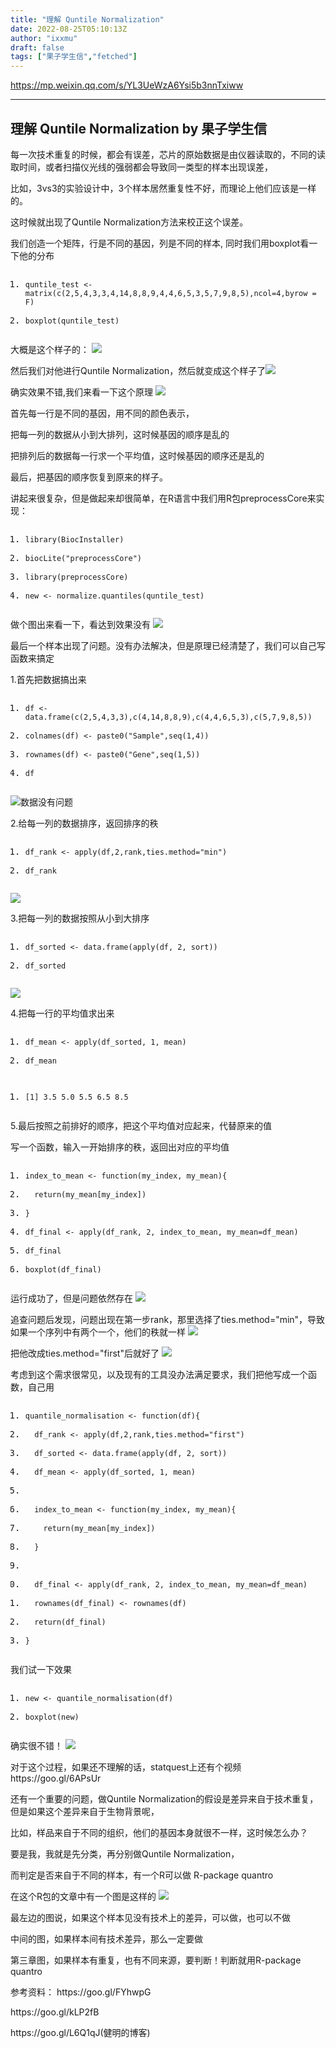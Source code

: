 ```yaml
---
title: "理解 Quntile Normalization"
date: 2022-08-25T05:10:13Z
author: "ixxmu"
draft: false
tags: ["果子学生信","fetched"]
---
```


https://mp.weixin.qq.com/s/YL3UeWzA6Ysi5b3nnTxiww

---

理解 Quntile Normalization by 果子学生信
------
<div><p>每一次技术重复的时候，都会有误差，芯片的原始数据是由仪器读取的，不同的读取时间，或者扫描仪光线的强弱都会导致同一类型的样本出现误差，</p><p>比如，3vs3的实验设计中，3个样本居然重复性不好，而理论上他们应该是一样的。</p><p>这时候就出现了Quntile Normalization方法来校正这个误差。</p><p>我们创造一个矩阵，行是不同的基因，列是不同的样本, 同时我们用boxplot看一下他的分布</p><pre><ol><li><p><code><span>quntile_test </span><span>&lt;-</span><span> matrix</span><span>(</span><span>c</span><span>(</span><span>2</span><span>,</span><span>5</span><span>,</span><span>4</span><span>,</span><span>3</span><span>,</span><span>3</span><span>,</span><span>4</span><span>,</span><span>14</span><span>,</span><span>8</span><span>,</span><span>8</span><span>,</span><span>9</span><span>,</span><span>4</span><span>,</span><span>4</span><span>,</span><span>6</span><span>,</span><span>5</span><span>,</span><span>3</span><span>,</span><span>5</span><span>,</span><span>7</span><span>,</span><span>9</span><span>,</span><span>8</span><span>,</span><span>5</span><span>),</span><span>ncol</span><span>=</span><span>4</span><span>,</span><span>byrow </span><span>=</span><span> F</span><span>)</span></code></p></li><li><p><code><span>boxplot</span><span>(</span><span>quntile_test</span><span>)</span></code></p></li></ol></pre><p>大概是这个样子的： <img data-ratio="0.5112960760998811" data-src="https://mmbiz.qpic.cn/mmbiz_png/NDy5aEnReX2dicfwrRA7ooI6IlaBXpiaTL2JRomXO8nNtge3WHMYuPxN93ribF8colPicIndeBooZ85mTtiaJpM16HA/640?wx_fmt=png" data-type="png" data-w="841" src="https://mmbiz.qpic.cn/mmbiz_png/NDy5aEnReX2dicfwrRA7ooI6IlaBXpiaTL2JRomXO8nNtge3WHMYuPxN93ribF8colPicIndeBooZ85mTtiaJpM16HA/640?wx_fmt=png"></p><p>然后我们对他进行Quntile Normalization，然后就变成这个样子了<img data-ratio="0.5172413793103449" data-src="https://mmbiz.qpic.cn/mmbiz_png/NDy5aEnReX2dicfwrRA7ooI6IlaBXpiaTLKZDo1snRUgAERldGuVbJsQ9DVNuqia93foO4Ly6sEv0Ecja56ia9pDYQ/640?wx_fmt=png" data-type="png" data-w="841" src="https://mmbiz.qpic.cn/mmbiz_png/NDy5aEnReX2dicfwrRA7ooI6IlaBXpiaTLKZDo1snRUgAERldGuVbJsQ9DVNuqia93foO4Ly6sEv0Ecja56ia9pDYQ/640?wx_fmt=png"></p><p>确实效果不错,我们来看一下这个原理 <img data-ratio="0.4339513325608343" data-src="https://mmbiz.qpic.cn/mmbiz_png/NDy5aEnReX2dicfwrRA7ooI6IlaBXpiaTLc7W0ACvKAbdaLYQRQTHicS4yEhRpYKxlcpNWrYH9rgb6HOicBemicGrcA/640?wx_fmt=png" data-type="png" data-w="1726" src="https://mmbiz.qpic.cn/mmbiz_png/NDy5aEnReX2dicfwrRA7ooI6IlaBXpiaTLc7W0ACvKAbdaLYQRQTHicS4yEhRpYKxlcpNWrYH9rgb6HOicBemicGrcA/640?wx_fmt=png"></p><p>首先每一行是不同的基因，用不同的颜色表示，</p><p>把每一列的数据从小到大排列，这时候基因的顺序是乱的</p><p>把排列后的数据每一行求一个平均值，这时候基因的顺序还是乱的</p><p>最后，把基因的顺序恢复到原来的样子。</p><p>讲起来很复杂，但是做起来却很简单，在R语言中我们用R包preprocessCore来实现：</p><pre><ol><li><p><code><span>library</span><span>(</span><span>BiocInstaller</span><span>)</span></code></p></li><li><p><code><span>biocLite</span><span>(</span><span>"preprocessCore"</span><span>)</span></code></p></li><li><p><code><span>library</span><span>(</span><span>preprocessCore</span><span>)</span></code></p></li><li><p><code><span>new</span><span> </span><span>&lt;-</span><span> normalize</span><span>.</span><span>quantiles</span><span>(</span><span>quntile_test</span><span>)</span></code></p></li></ol></pre><p>做个图出来看一下，看达到效果没有 <img data-ratio="0.5108173076923077" data-src="https://mmbiz.qpic.cn/mmbiz_png/NDy5aEnReX2dicfwrRA7ooI6IlaBXpiaTLdGg595pMbOA2aZCpbcPgf89ibsnia3gcsibZvTlNFvibEyH9gp4zkBaa5w/640?wx_fmt=png" data-type="png" data-w="832" src="https://mmbiz.qpic.cn/mmbiz_png/NDy5aEnReX2dicfwrRA7ooI6IlaBXpiaTLdGg595pMbOA2aZCpbcPgf89ibsnia3gcsibZvTlNFvibEyH9gp4zkBaa5w/640?wx_fmt=png"></p><p>最后一个样本出现了问题。没有办法解决，但是原理已经清楚了，我们可以自己写函数来搞定</p><p>1.首先把数据搞出来</p><pre><ol><li><p><code><span>df </span><span>&lt;-</span><span> data</span><span>.</span><span>frame</span><span>(</span><span>c</span><span>(</span><span>2</span><span>,</span><span>5</span><span>,</span><span>4</span><span>,</span><span>3</span><span>,</span><span>3</span><span>),</span><span>c</span><span>(</span><span>4</span><span>,</span><span>14</span><span>,</span><span>8</span><span>,</span><span>8</span><span>,</span><span>9</span><span>),</span><span>c</span><span>(</span><span>4</span><span>,</span><span>4</span><span>,</span><span>6</span><span>,</span><span>5</span><span>,</span><span>3</span><span>),</span><span>c</span><span>(</span><span>5</span><span>,</span><span>7</span><span>,</span><span>9</span><span>,</span><span>8</span><span>,</span><span>5</span><span>))</span></code></p></li><li><p><code><span>colnames</span><span>(</span><span>df</span><span>)</span><span> </span><span>&lt;-</span><span> paste0</span><span>(</span><span>"Sample"</span><span>,</span><span>seq</span><span>(</span><span>1</span><span>,</span><span>4</span><span>))</span></code></p></li><li><p><code><span>rownames</span><span>(</span><span>df</span><span>)</span><span> </span><span>&lt;-</span><span> paste0</span><span>(</span><span>"Gene"</span><span>,</span><span>seq</span><span>(</span><span>1</span><span>,</span><span>5</span><span>))</span></code></p></li><li><p><code><span>df</span></code></p></li></ol></pre><p><img data-ratio="0.4020408163265306" data-src="https://mmbiz.qpic.cn/mmbiz_png/NDy5aEnReX2dicfwrRA7ooI6IlaBXpiaTLdXDDCwv9vjjwl6n0Yomhia6Zv7k6zOcvwPJ1sf43N2dCGBDAkAdTsWA/640?wx_fmt=png" data-type="png" data-w="490" src="https://mmbiz.qpic.cn/mmbiz_png/NDy5aEnReX2dicfwrRA7ooI6IlaBXpiaTLdXDDCwv9vjjwl6n0Yomhia6Zv7k6zOcvwPJ1sf43N2dCGBDAkAdTsWA/640?wx_fmt=png">数据没有问题</p><p>2.给每一列的数据排序，返回排序的秩</p><pre><ol><li><p><code><span>df_rank </span><span>&lt;-</span><span> apply</span><span>(</span><span>df</span><span>,</span><span>2</span><span>,</span><span>rank</span><span>,</span><span>ties</span><span>.</span><span>method</span><span>=</span><span>"min"</span><span>)</span></code></p></li><li><p><code><span>df_rank</span></code></p></li></ol></pre><p><img data-ratio="0.3702213279678068" data-src="https://mmbiz.qpic.cn/mmbiz_png/NDy5aEnReX2dicfwrRA7ooI6IlaBXpiaTLYwibDMqjWibqVYK4FLeU1Z8gubic14rgyfzPia60ic2Io1pOZ5MzB1e5vhQ/640?wx_fmt=png" data-type="png" data-w="497" src="https://mmbiz.qpic.cn/mmbiz_png/NDy5aEnReX2dicfwrRA7ooI6IlaBXpiaTLYwibDMqjWibqVYK4FLeU1Z8gubic14rgyfzPia60ic2Io1pOZ5MzB1e5vhQ/640?wx_fmt=png"></p><p>3.把每一列的数据按照从小到大排序</p><pre><ol><li><p><code><span>df_sorted </span><span>&lt;-</span><span> data</span><span>.</span><span>frame</span><span>(</span><span>apply</span><span>(</span><span>df</span><span>,</span><span> </span><span>2</span><span>,</span><span> sort</span><span>))</span></code></p></li><li><p><code><span>df_sorted</span></code></p></li></ol></pre><p><img data-ratio="0.40315315315315314" data-src="https://mmbiz.qpic.cn/mmbiz_png/NDy5aEnReX2dicfwrRA7ooI6IlaBXpiaTL1E7duw0CqeratUDKdIelhWzX52d2CFdMkMeOh8b02kSPLjhWQO4EbQ/640?wx_fmt=png" data-type="png" data-w="444" src="https://mmbiz.qpic.cn/mmbiz_png/NDy5aEnReX2dicfwrRA7ooI6IlaBXpiaTL1E7duw0CqeratUDKdIelhWzX52d2CFdMkMeOh8b02kSPLjhWQO4EbQ/640?wx_fmt=png"></p><p>4.把每一行的平均值求出来</p><pre><ol><li><p><code><span>df_mean </span><span>&lt;-</span><span> apply</span><span>(</span><span>df_sorted</span><span>,</span><span> </span><span>1</span><span>,</span><span> mean</span><span>)</span></code></p></li><li><p><code><span>df_mean</span></code></p></li></ol></pre><pre><ol><li><p><code><span>[</span><span>1</span><span>]</span><span> </span><span>3.5</span><span> </span><span>5.0</span><span> </span><span>5.5</span><span> </span><span>6.5</span><span> </span><span>8.5</span></code></p></li></ol></pre><p>5.最后按照之前排好的顺序，把这个平均值对应起来，代替原来的值</p><p>写一个函数，输入一开始排序的秩，返回出对应的平均值</p><pre><ol><li><p><code><span>index_to_mean </span><span>&lt;-</span><span> </span><span>function</span><span>(</span><span>my_index</span><span>,</span><span> my_mean</span><span>){</span></code></p></li><li><p><code><span>  </span><span>return</span><span>(</span><span>my_mean</span><span>[</span><span>my_index</span><span>])</span></code></p></li><li><p><code><span>}</span></code></p></li><li><p><code><span>df_final </span><span>&lt;-</span><span> apply</span><span>(</span><span>df_rank</span><span>,</span><span> </span><span>2</span><span>,</span><span> index_to_mean</span><span>,</span><span> my_mean</span><span>=</span><span>df_mean</span><span>)</span></code></p></li><li><p><code><span>df_final</span></code></p></li><li><p><code><span>boxplot</span><span>(</span><span>df_final</span><span>)</span></code></p></li></ol></pre><p>运行成功了，但是问题依然存在 <img data-ratio="0.5894308943089431" data-src="https://mmbiz.qpic.cn/mmbiz_png/NDy5aEnReX2dicfwrRA7ooI6IlaBXpiaTLVcbpc0CpfVv7r8ADhic6wjDn4dzJ0sqOoRmFNA9yxxiaq23TsQLucKHg/640?wx_fmt=png" data-type="png" data-w="738" src="https://mmbiz.qpic.cn/mmbiz_png/NDy5aEnReX2dicfwrRA7ooI6IlaBXpiaTLVcbpc0CpfVv7r8ADhic6wjDn4dzJ0sqOoRmFNA9yxxiaq23TsQLucKHg/640?wx_fmt=png"></p><p>追查问题后发现，问题出现在第一步rank，那里选择了ties.method="min"，导致如果一个序列中有两个一个，他们的秩就一样 <img data-ratio="0.35671342685370744" data-src="https://mmbiz.qpic.cn/mmbiz_png/NDy5aEnReX2dicfwrRA7ooI6IlaBXpiaTL3thuiamYicPWfRiaa5CjdB375vQXZ3U5zyicomepgibKu07EXGz90mQlW4w/640?wx_fmt=png" data-type="png" data-w="499" src="https://mmbiz.qpic.cn/mmbiz_png/NDy5aEnReX2dicfwrRA7ooI6IlaBXpiaTL3thuiamYicPWfRiaa5CjdB375vQXZ3U5zyicomepgibKu07EXGz90mQlW4w/640?wx_fmt=png"></p><p>把他改成ties.method="first"后就好了 <img data-ratio="0.3532934131736527" data-src="https://mmbiz.qpic.cn/mmbiz_png/NDy5aEnReX2dicfwrRA7ooI6IlaBXpiaTLUib2eEPZvHCyn6tkH7sD2vwGUTSowN7aZSXMvWD5XBU4csVsibbv5HJQ/640?wx_fmt=png" data-type="png" data-w="501" src="https://mmbiz.qpic.cn/mmbiz_png/NDy5aEnReX2dicfwrRA7ooI6IlaBXpiaTLUib2eEPZvHCyn6tkH7sD2vwGUTSowN7aZSXMvWD5XBU4csVsibbv5HJQ/640?wx_fmt=png"></p><p>考虑到这个需求很常见，以及现有的工具没办法满足要求，我们把他写成一个函数，自己用</p><pre><ol><li><p><code><span>quantile_normalisation </span><span>&lt;-</span><span> </span><span>function</span><span>(</span><span>df</span><span>){</span></code></p></li><li><p><code><span>  df_rank </span><span>&lt;-</span><span> apply</span><span>(</span><span>df</span><span>,</span><span>2</span><span>,</span><span>rank</span><span>,</span><span>ties</span><span>.</span><span>method</span><span>=</span><span>"first"</span><span>)</span></code></p></li><li><p><code><span>  df_sorted </span><span>&lt;-</span><span> data</span><span>.</span><span>frame</span><span>(</span><span>apply</span><span>(</span><span>df</span><span>,</span><span> </span><span>2</span><span>,</span><span> sort</span><span>))</span></code></p></li><li><p><code><span>  df_mean </span><span>&lt;-</span><span> apply</span><span>(</span><span>df_sorted</span><span>,</span><span> </span><span>1</span><span>,</span><span> mean</span><span>)</span></code></p></li><li><p><code></code></p></li><li><p><code><span>  index_to_mean </span><span>&lt;-</span><span> </span><span>function</span><span>(</span><span>my_index</span><span>,</span><span> my_mean</span><span>){</span></code></p></li><li><p><code><span>    </span><span>return</span><span>(</span><span>my_mean</span><span>[</span><span>my_index</span><span>])</span></code></p></li><li><p><code><span>  </span><span>}</span></code></p></li><li><p><code></code></p></li><li><p><code><span>  df_final </span><span>&lt;-</span><span> apply</span><span>(</span><span>df_rank</span><span>,</span><span> </span><span>2</span><span>,</span><span> index_to_mean</span><span>,</span><span> my_mean</span><span>=</span><span>df_mean</span><span>)</span></code></p></li><li><p><code><span>  rownames</span><span>(</span><span>df_final</span><span>)</span><span> </span><span>&lt;-</span><span> rownames</span><span>(</span><span>df</span><span>)</span></code></p></li><li><p><code><span>  </span><span>return</span><span>(</span><span>df_final</span><span>)</span></code></p></li><li><p><code><span>}</span></code></p></li></ol></pre><p>我们试一下效果</p><pre><ol><li><p><code><span>new</span><span> </span><span>&lt;-</span><span> quantile_normalisation</span><span>(</span><span>df</span><span>)</span></code></p></li><li><p><code><span>boxplot</span><span>(</span><span>new</span><span>)</span></code></p></li></ol></pre><p>确实很不错！ <img data-ratio="0.5853658536585366" data-src="https://mmbiz.qpic.cn/mmbiz_png/NDy5aEnReX2dicfwrRA7ooI6IlaBXpiaTLsjeNl8eXkHegDOpZ48NtlyvdyictXHf6obX3RIRIJdZ8JWUWF5232JA/640?wx_fmt=png" data-type="png" data-w="738" src="https://mmbiz.qpic.cn/mmbiz_png/NDy5aEnReX2dicfwrRA7ooI6IlaBXpiaTLsjeNl8eXkHegDOpZ48NtlyvdyictXHf6obX3RIRIJdZ8JWUWF5232JA/640?wx_fmt=png"></p><p>对于这个过程，如果还不理解的话，statquest上还有个视频 https://goo.gl/6APsUr</p><p>还有一个重要的问题，做Quntile Normalization的假设是差异来自于技术重复，但是如果这个差异来自于生物背景呢，</p><p>比如，样品来自于不同的组织，他们的基因本身就很不一样，这时候怎么办？</p><p>要是我，我就是先分类，再分别做Quntile Normalization，</p><p>而判定是否来自于不同的样本，有一个R可以做 R-package quantro</p><p>在这个R包的文章中有一个图是这样的 <img data-ratio="0.6192250372578242" data-src="https://mmbiz.qpic.cn/mmbiz_png/NDy5aEnReX2dicfwrRA7ooI6IlaBXpiaTL84pLUykmuZkFnEEnIjQZMLLbibQUbeT7MAByxMCMMDibUbOmd24UrRkw/640?wx_fmt=png" data-type="png" data-w="1342" src="https://mmbiz.qpic.cn/mmbiz_png/NDy5aEnReX2dicfwrRA7ooI6IlaBXpiaTL84pLUykmuZkFnEEnIjQZMLLbibQUbeT7MAByxMCMMDibUbOmd24UrRkw/640?wx_fmt=png"></p><p>最左边的图说，如果这个样本见没有技术上的差异，可以做，也可以不做</p><p>中间的图，如果样本间有技术差异，那么一定要做</p><p>第三章图，如果样本有重复，也有不同来源，要判断！判断就用R-package quantro</p><p>参考资料： https://goo.gl/FYhwpG</p><p>https://goo.gl/kLP2fB</p><p>https://goo.gl/L6Q1qJ(健明的博客)</p><p><br></p></div>